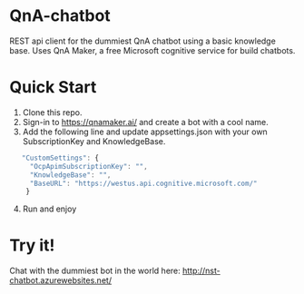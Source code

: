 # QnA-chatbot
REST api client for the dummiest QnA chatbot using a basic knowledge base. Uses QnA Maker, a free Microsoft cognitive service for build chatbots.

# Quick Start

1. Clone this repo.
2. Sign-in to https://qnamaker.ai/ and create a bot with a cool name.
3. Add the following line and update appsettings.json with your own SubscriptionKey and KnowledgeBase.
```javascript
   "CustomSettings": {
     "OcpApimSubscriptionKey": "",
     "KnowledgeBase": "",
     "BaseURL": "https://westus.api.cognitive.microsoft.com/"
    }
```
4. Run and enjoy

# Try it!
Chat with the dummiest bot in the world here: http://nst-chatbot.azurewebsites.net/
